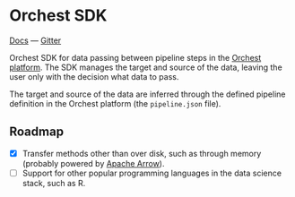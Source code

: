 # Orchest SDK
[Docs](https://orchest-sdk.readthedocs.io/en/latest/)
— [Gitter](https://gitter.im/orchest)

Orchest SDK for data passing between pipeline steps in the 
[Orchest platform](https://github.com/orchest/orchest). The SDK manages the target and source
of the data, leaving the user only with the decision what data to pass.

The target and source of the data are inferred through the defined pipeline definition in the
Orchest platform (the `pipeline.json` file).


## Roadmap
- [X] Transfer methods other than over disk, such as through memory (probably powered by 
  [Apache Arrow](https://github.com/apache/arrow)).
- [ ] Support for other popular programming languages in the data science stack, such as R.
